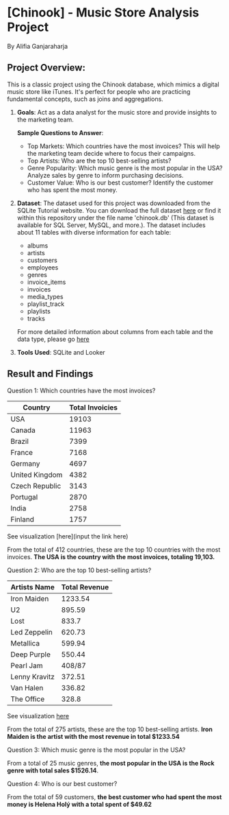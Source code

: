 # [Chinook] - Music Store Analysis Project
By Alifia Ganjaraharja

## Project Overview:
This is a classic project using the Chinook database, which mimics a digital music store like iTunes. It's perfect for people who are practicing fundamental concepts, such as joins and aggregations. 
1. **Goals**: Act as a data analyst for the music store and provide insights to the marketing team.

   **Sample Questions to Answer**:
    - Top Markets: Which countries have the most invoices? This will help the marketing team decide where to focus their campaigns.
    - Top Artists: Who are the top 10 best-selling artists?
    - Genre Popularity: Which music genre is the most popular in the USA? Analyze sales by genre to inform purchasing decisions.
    - Customer Value: Who is our best customer? Identify the customer who has spent the most money.
  
2. **Dataset**: The dataset used for this project was downloaded from the SQLite Tutorial website. You can download the full dataset [here](https://www.sqlitetutorial.net/sqlite-sample-database/) or find it within this repository under the file name 'chinook.db' (This dataset is available for SQL Server, MySQL, and more.). The dataset includes about 11 tables with diverse information for each table:
   - albums
   - artists
   - customers
   - employees
   - genres
   - invoice_items
   - invoices
   - media_types
   - playlist_track
   - playlists
   - tracks

    For more detailed information about columns from each table and the data type, please go [here](https://github.com/alifiaganjaraharja/chinook/blob/main/README2.md)

3. **Tools Used**: SQLite and Looker

## Result and Findings

Question 1: Which countries have the most invoices?

| **Country**                 | **Total Invoicies**        |
|-----------------------------|----------------------------|
| USA                         | 19103                      |
| Canada                      | 11963                      |
| Brazil                      | 7399                       |
| France                      | 7168                       |
| Germany                     | 4697                       |
| United Kingdom              | 4382                       |
| Czech Republic              | 3143                       |
| Portugal                    | 2870                       |
| India                       | 2758                       |
| Finland                     | 1757                       |
See visualization [here](input the link here)

From the total of 412 countries, these are the top 10 countries with the most invoices. **The USA is the country with the most invoices, totaling 19,103.**

Question 2: Who are the top 10 best-selling artists?

| **Artists Name**                 | **Total Revenue**        |
|----------------------------------|--------------------------|
| Iron Maiden                      | 1233.54                  |
| U2                               | 895.59                   |
| Lost                             | 833.7                    |
| Led Zeppelin                     | 620.73                   |
| Metallica                        | 599.94                   |
| Deep Purple                      | 550.44                   |
| Pearl Jam                        | 408/87                   |
| Lenny Kravitz                    | 372.51                   |
| Van Halen                        | 336.82                   |
| The Office                       | 328.8                    |
See visualization [here](https://github.com/alifiaganjaraharja/chinook/blob/main/%5Bvisualization%5D-Question2.pdf)

From the total of 275 artists, these are the top 10 best-selling artists. **Iron Maiden is the artist with the most revenue in total $1233.54**

Question 3: Which music genre is the most popular in the USA?

From a total of 25 music genres, **the most popular in the USA is the Rock genre with total sales $1526.14**.

Question 4: Who is our best customer?

From the total of 59 customers, **the best customer who had spent the most money is Helena Holý with a total spent of $49.62**
